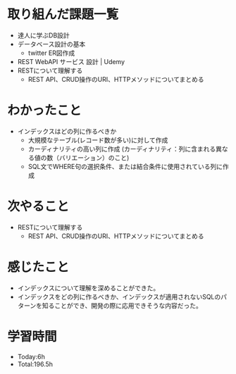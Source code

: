 # 取り組んだ課題一覧
- 達人に学ぶDB設計
- データベース設計の基本
  - twitter ER図作成
- REST WebAPI サービス 設計 | Udemy
- RESTについて理解する
  - REST API、CRUD操作のURI、HTTPメソッドについてまとめる

# わかったこと
- インデックスはどの列に作るべきか
  - 大規模なテーブル(レコード数が多い)に対して作成
  - カーディナリティの高い列に作成
    (カーディナリティ：列に含まれる異なる値の数（バリエーション）のこと)
  - SQL文でWHERE句の選択条件、または結合条件に使用されている列に作成
   
# 次やること
- RESTについて理解する
  - REST API、CRUD操作のURI、HTTPメソッドについてまとめる

# 感じたこと
- インデックスについて理解を深めることができた。
- インデックスをどの列に作るべきか、インデックスが適用されないSQLのパターンを知ることができ、開発の際に応用できそうな内容だった。

# 学習時間
- Today:6h
- Total:196.5h
